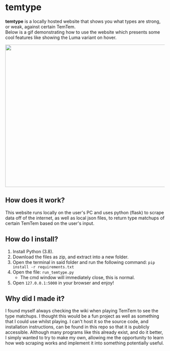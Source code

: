 # temtype
**temtype** is a locally hosted website that shows you what types are strong, or weak, against certain TemTem.<br>
Below is a gif demonstrating how to use the website which presents some cool features like showing the Luma variant on hover.

<img src="https://i.imgur.com/YJtkB5I.gif" width="800" height="450"/>

## How does it work?
This website runs locally on the user's PC and uses python (flask) to scrape data off of the internet, as well as local json files, to return type matchups of certain TemTem based on the user's input.

## How do I install?
1. Install Python (3.8).
2. Download the files as zip, and extract into a new folder.
3. Open the terminal in said folder and run the following command:
`pip install -r requirements.txt`
4. Open the file: `run_temtype.py` 
    - The cmd window will immediately close, this is normal.
5. Open `127.0.0.1:5000` in your browser and enjoy!

## Why did I made it?
I found myself always checking the wiki when playing TemTem to see the type matchups. I thought this would be a fun project as well as something that I could use whilst playing. I can't host it so the source code, and installation instructions, can be found in this repo so that it is publicly accessible. Although many programs like this already exist, and do it better, I simply wanted to try to make my own, allowing me the opportunity to learn how web scraping works and implement it into something potentially useful.
